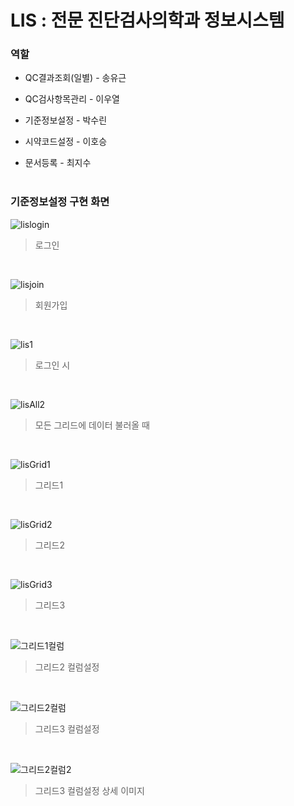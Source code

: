 # LIS : 전문 진단검사의학과 정보시스템

### 역할
- QC결과조회(일별) - 송유근

- QC검사항목관리 - 이우열

- 기준정보설정 - 박수린

- 시약코드설정 - 이호승

- 문서등록 - 최지수
<br /><br />

### 기준정보설정 구현 화면
![lislogin](https://github.com/Parksoorin/WeatherApp/assets/101718825/2c8bab25-7241-412b-a9e2-da72a1f2df3a)
>로그인 <br />
<br />

![lisjoin](https://github.com/Parksoorin/WeatherApp/assets/101718825/ff1dd078-f272-48f5-80c2-219ef6d59f62)
>회원가입 <br />
<br />

![lis1](https://github.com/Parksoorin/WeatherApp/assets/101718825/97920d40-0352-484d-ab2d-4dcc9642e053)
>로그인 시 <br />
<br />

![lisAll2](https://github.com/Parksoorin/WeatherApp/assets/101718825/00994970-4b9a-4b69-8420-132ed295b791)
>모든 그리드에 데이터 불러올 때 <br />
<br />

![lisGrid1](https://github.com/Parksoorin/WeatherApp/assets/101718825/6a7be9c3-2afa-4871-b147-a0137c300b54)
>그리드1 <br />
<br />

![lisGrid2](https://github.com/Parksoorin/WeatherApp/assets/101718825/3513570f-c93b-4f22-b267-deb6dc1990a4)
>그리드2 <br />
<br />

![lisGrid3](https://github.com/Parksoorin/WeatherApp/assets/101718825/e1670a97-240b-4e44-b084-94184a84bce8)
>그리드3 <br />
<br />

![그리드1컬럼](https://github.com/Parksoorin/WeatherApp/assets/101718825/f24e61bf-1550-467b-a252-248707ad1c69)
>그리드2 컬럼설정 <br />
<br />

![그리드2컬럼](https://github.com/Parksoorin/WeatherApp/assets/101718825/8234057d-3543-41a7-8b2d-5f38dcaeb952)
>그리드3 컬럼설정 <br />
<br />

![그리드2컬럼2](https://github.com/Parksoorin/WeatherApp/assets/101718825/a3eb5841-e390-4e5c-85f2-dae97c56a071)
>그리드3 컬럼설정 상세 이미지 <br />
<br />
